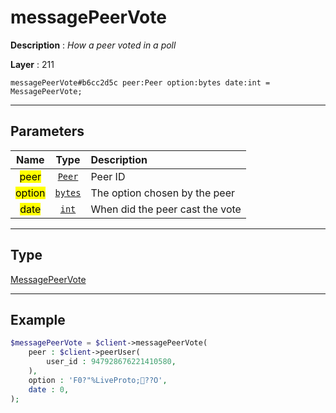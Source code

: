 # messagePeerVote

**Description** : *How a peer voted in a poll*

**Layer** : 211

```tl
messagePeerVote#b6cc2d5c peer:Peer option:bytes date:int = MessagePeerVote;
```

---

## Parameters

| Name | Type | Description |
| :---: | :---: | :--- |
| <mark>peer</mark> | [`Peer`](type/Peer) | Peer ID |
| <mark>option</mark> | [`bytes`](type/bytes) | The option chosen by the peer |
| <mark>date</mark> | [`int`](type/int) | When did the peer cast the vote |

---

## Type

[MessagePeerVote](type/MessagePeerVote)

---

## Example

```php
$messagePeerVote = $client->messagePeerVote(
	peer : $client->peerUser(
		user_id : 947928676221410580,
	),
	option : 'F0?"%LiveProto;??O',
	date : 0,
);
```